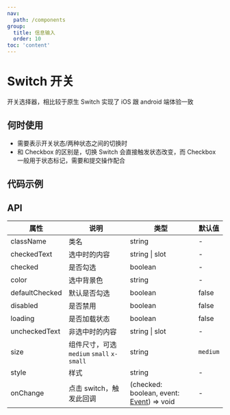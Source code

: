 ```yaml
---
nav:
  path: /components
group:
  title: 信息输入
  order: 10
toc: 'content'
---
```


# Switch 开关

开关选择器，相比较于原生 Switch 实现了 iOS 跟 android 端体验一致

## 何时使用

- 需要表示开关状态/两种状态之间的切换时
- 和 Checkbox 的区别是，切换 Switch 会直接触发状态改变，而 Checkbox 一般用于状态标记，需要和提交操作配合

## 代码示例

<code src='pages/Switch/index'></code>

## API

| 属性           | 说明                                      | 类型                                                                                                | 默认值   |
| -------------- | ----------------------------------------- | --------------------------------------------------------------------------------------------------- | -------- |
| className      | 类名                                      | string                                                                                              | -        |
| checkedText    | 选中时的内容                              | string \| slot                                                                                      | -        |
| checked        | 是否勾选                                  | boolean                                                                                             | -        |
| color          | 选中背景色                                | string                                                                                              | -        |
| defaultChecked | 默认是否勾选                              | boolean                                                                                             | false    |
| disabled       | 是否禁用                                  | boolean                                                                                             | false    |
| loading        | 是否加载状态                              | boolean                                                                                             | false    |
| uncheckedText  | 非选中时的内容                            | string \| slot                                                                                      | -        |
| size           | 组件尺寸，可选 `medium` `small` `x-small` | string                                                                                              | `medium` |
| style          | 样式                                      | string                                                                                              | -        |
| onChange       | 点击 switch，触发此回调                   | (checked: boolean, event: [Event](https://opendocs.alipay.com/mini/framework/event-object)) => void | -        |
